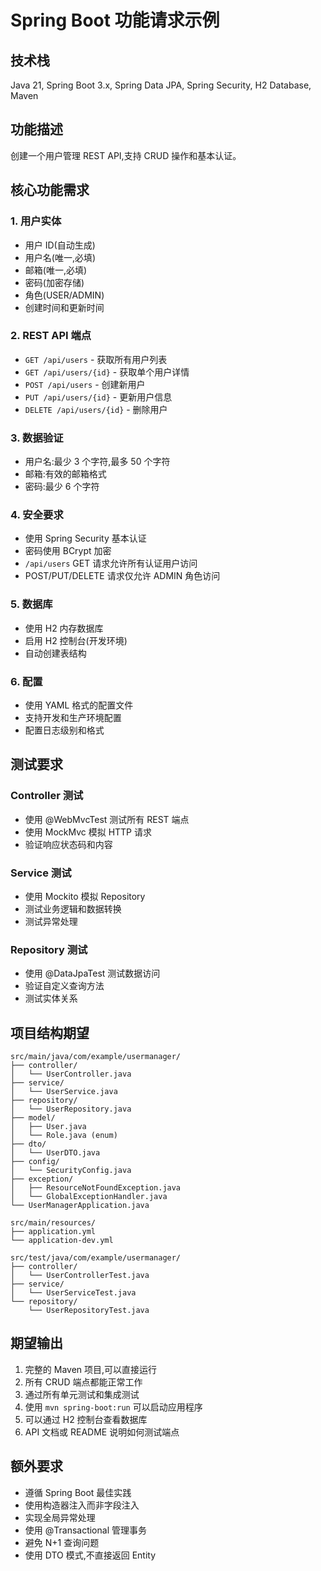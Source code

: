 # Spring Boot 功能请求示例

## 技术栈
Java 21, Spring Boot 3.x, Spring Data JPA, Spring Security, H2 Database, Maven

## 功能描述
创建一个用户管理 REST API,支持 CRUD 操作和基本认证。

## 核心功能需求

### 1. 用户实体
- 用户 ID(自动生成)
- 用户名(唯一,必填)
- 邮箱(唯一,必填)
- 密码(加密存储)
- 角色(USER/ADMIN)
- 创建时间和更新时间

### 2. REST API 端点
- `GET /api/users` - 获取所有用户列表
- `GET /api/users/{id}` - 获取单个用户详情
- `POST /api/users` - 创建新用户
- `PUT /api/users/{id}` - 更新用户信息
- `DELETE /api/users/{id}` - 删除用户

### 3. 数据验证
- 用户名:最少 3 个字符,最多 50 个字符
- 邮箱:有效的邮箱格式
- 密码:最少 6 个字符

### 4. 安全要求
- 使用 Spring Security 基本认证
- 密码使用 BCrypt 加密
- `/api/users` GET 请求允许所有认证用户访问
- POST/PUT/DELETE 请求仅允许 ADMIN 角色访问

### 5. 数据库
- 使用 H2 内存数据库
- 启用 H2 控制台(开发环境)
- 自动创建表结构

### 6. 配置
- 使用 YAML 格式的配置文件
- 支持开发和生产环境配置
- 配置日志级别和格式

## 测试要求

### Controller 测试
- 使用 @WebMvcTest 测试所有 REST 端点
- 使用 MockMvc 模拟 HTTP 请求
- 验证响应状态码和内容

### Service 测试
- 使用 Mockito 模拟 Repository
- 测试业务逻辑和数据转换
- 测试异常处理

### Repository 测试
- 使用 @DataJpaTest 测试数据访问
- 验证自定义查询方法
- 测试实体关系

## 项目结构期望

```
src/main/java/com/example/usermanager/
├── controller/
│   └── UserController.java
├── service/
│   └── UserService.java
├── repository/
│   └── UserRepository.java
├── model/
│   ├── User.java
│   └── Role.java (enum)
├── dto/
│   └── UserDTO.java
├── config/
│   └── SecurityConfig.java
├── exception/
│   ├── ResourceNotFoundException.java
│   └── GlobalExceptionHandler.java
└── UserManagerApplication.java

src/main/resources/
├── application.yml
└── application-dev.yml

src/test/java/com/example/usermanager/
├── controller/
│   └── UserControllerTest.java
├── service/
│   └── UserServiceTest.java
└── repository/
    └── UserRepositoryTest.java
```

## 期望输出

1. 完整的 Maven 项目,可以直接运行
2. 所有 CRUD 端点都能正常工作
3. 通过所有单元测试和集成测试
4. 使用 `mvn spring-boot:run` 可以启动应用程序
5. 可以通过 H2 控制台查看数据库
6. API 文档或 README 说明如何测试端点

## 额外要求

- 遵循 Spring Boot 最佳实践
- 使用构造器注入而非字段注入
- 实现全局异常处理
- 使用 @Transactional 管理事务
- 避免 N+1 查询问题
- 使用 DTO 模式,不直接返回 Entity
